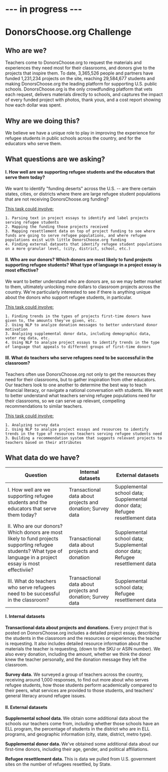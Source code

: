 # --- in progress ---
<p>
<p>
  
# DonorsChoose.org Challenge
<p>
  
## Who are we?
Teachers come to DonorsChoose.org to request the materials and experiences they need most for their classrooms, and donors give to the projects that inspire them. To date, 3,365,526 people and partners have funded 1,231,234 projects on the site, reaching 29,584,677 students and making DonorsChoose.org the leading platform for supporting U.S. public schools. DonorsChoose.org is the only crowdfunding platform that vets each request, delivers materials directly to schools, and captures the impact of every funded project with photos, thank yous, and a cost report showing how each dollar was spent.
<p>
  
## Why are we doing this?
We believe we have a unique role to play in improving the experience for refugee students in public schools across the country, and for the educators who serve them. 

## What questions are we asking?
  
#### I. How well are we supporting refugee students and the educators that serve them today?
We want to identify "funding deserts" across the U.S. -- are there certain states, cities, or districts where there are large refugee student populations that are not receiving DonorsChoose.org funding? 
<p>
  <u>This task could involve:</u>
  
    1. Parsing text in project essays to identify and label projects serving refugee students
    2. Mapping the funding those projects received
    3. Mapping resettlement data on top of project funding to see where funds are going to serve refugee populations, and where refugee populations exist with little DonorsChoose.org funding
    4. Finding external datasets that identify refugee student populations on a more granular level, (city, district, school, etc.)
    
#### II. Who are our donors? Which donors are most likely to fund projects supporting refugee students? What type of language in a project essay is most effective?
We want to better understand who are donors are, so we may better market to them, ultimately unlocking more dollars to classroom projects across the country. We're particularly interested to see if there is anything unique about the donors who support refugee students, in particular.
<p>
  <u>This task could involve:</u>
  
    1. Finding trends in the types of projects first-time donors have given to, the amounts they've given, etc.
    2. Using NLP to analyze donation messages to better understand donor motivation
    3. Analyzing supplemental donor data, including demographic data, voter reg data, etc. 
    4. Using NLP to analyze project essays to identify trends in the type of language that appeals to different groups of first-time donors
    
#### III. What do teachers who serve refugees need to be successful in the classroom?
Teachers often use DonorsChoose.org not only to get the resources they need for their classrooms, but to gather inspiration from other educators. Our teachers look to one another to determine the best way to teach financial literacy, or navigate a national conversation with students. We want to better understand what teachers serving refugee populations need for their classrooms, so we can serve up relevant, compelling recommendations to similar teachers.
<p>
  <u>This task could involve:</u>
  
    1. Analyzing survey data
    2. Using NLP to analyze project essays and resources to identify trends in the type of resources teachers serving refugee students need
    3. Building a recommendation system that suggests relevant projects to teachers based on their attributes


## What data do we have?

  | Question                                                                                                                                                | Internal datasets                                               | External datasets                                                                 |
|------------------------------------------------------------------------------------------------------------------------------------------------------------------|-------------------------------------------------------------|-------------------------------------------------------------------------------|
| I. How well are we supporting refugee students and the educators that serve them today?                                                                          | Transactional data about projects and donation; Survey data | Supplemental school data; Supplemental donor data; Refugee resettlement data |
| II. Who are our donors? Which donors are most likely to fund projects supporting refugee students? What type of language in a project essay is most effectiviie? | Transactional data about projects and donation              | Supplemental school data; Supplemental donor data; Refugee resettlement data |
| III. What do teachers who serve refugees need to be successful in the classroom?                                                                                 | Transactional data about projects and donation; Survey data | Supplemental school data; Refugee resettlement data                          |
  
 #### I. Internal datasets
 <p>

 <b>Transactional data about projects and donations.</b> Every project that is posted on DonorsChoose.org includes a detailed project essay, describing the students in the classroom and the resources or experiences the teacher is requesting. It also includes detailed resource information about the materials the teacher is requesting, (down to the SKU or ASIN number). We also every donation, including the amount, whether we think the donor knew the teacher personally, and the donation message they left the classroom.
 <p>
 <b>Survey data.</b> We surveyed a group of teachers across the country, receiving around 1,000 responses, to find out more about who serves refugee students, how those students perform academically compared to their peers, what services are provided to those students, and teachers' general literacy around refugee issues.
    
 #### II. External datasets
<p>
<b>Supplemental school data. </b> We obtain some additional data about the schools our teachers come from, including whether those schools have an ELL program, the percentage of students in the district who are in ELL programs, and geographic information (city, state, district, metro type).
<p>
<b>Supplemental donor data. </b> We've obtained some additional data about our first-time donors, including their age, gender, and political affiliations.
<p>
<b>Refugee resettlement data. </b> This is data we pulled from U.S. government sites on the number of refugees resettled, by State.
